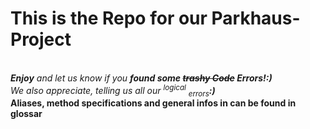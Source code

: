 
<html>
  <body>
    <h1>This is the Repo for our Parkhaus-Project</h1>
    <br>
    <i><b>Enjoy</b> and let us know if you <b>found some <del>trashy Code</del> Errors!:)</b></i>
    <br>
    <em>We also appreciate, telling us all our <sup>logical</sup> <sub>errors</sub><b>:)</b></em>
    <br>
    <b>Aliases, method specifications and general infos in can be found in glossar</b>
  </body>
</html>
    
